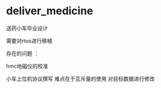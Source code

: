 # deliver_medicine
 送药小车毕业设计

需要对rtos进行移植  

存在的问题 ：

hmc地磁仪的校准

小车上位机协议撰写   难点在于互斥量的使用  对目标数据进行修改

